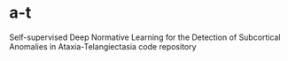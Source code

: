 # a-t
Self-supervised Deep Normative Learning for the Detection of Subcortical Anomalies in Ataxia-Telangiectasia code repository

